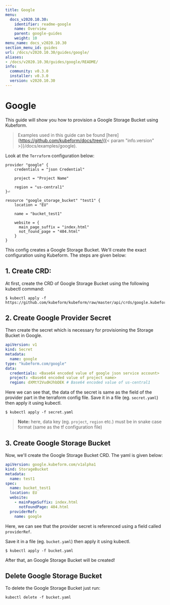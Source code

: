 ```yaml
---
title: Google
menu:
  docs_v2020.10.30:
    identifier: readme-google
    name: Overview
    parent: google-guides
    weight: 10
menu_name: docs_v2020.10.30
section_menu_id: guides
url: /docs/v2020.10.30/guides/google/
aliases:
- /docs/v2020.10.30/guides/google/README/
info:
  community: v0.3.0
  installer: v0.3.0
  version: v2020.10.30
---
```


# Google

This guide will show you how to provision a Google Storage Bucket using Kubeform.

> Examples used in this guide can be found [here](https://github.com/kubeform/docs/tree/{{< param "info.version" >}}/docs/examples/google).

Look at the `Terraform` configuration below:

```
provider "google" {
    credentials = "json Credential"

    project = "Project Name"

    region = "us-central1"
}⏎

resource "google_storage_bucket" "test1" {
    location = "EU"

    name = "bucket_test1"

    website = {
      main_page_suffix = "index.html"
      not_found_page = "404.html"
    }
}
```

This config creates a Google Storage Bucket. We'll create the exact configuration using Kubeform. The steps are given below:

## 1. Create CRD:

At first, create the CRD of Google Storage Bucket using the following kubectl command:

```console
$ kubectl apply -f https://github.com/kubeform/kubeform/raw/master/api/crds/google.kubeform.com_storagebuckets.yaml
```

## 2. Create Google Provider Secret

Then create the secret which is necessary for provisioning the Storage Bucket in Google.

```yaml
apiVersion: v1
kind: Secret
metadata:
  name: google
type: "kubeform.com/google"
data:
  credentials: <Base64 encoded value of google json service account>
  project: <Base64 encoded value of project name>
  region: dXMtY2VudHJhbDEK # Base64 encoded value of us-central1
```

Here we can see that, the data of the secret is same as the field of the provider part in the terraform config file. Save it in a file (eg. `secret.yaml`) then apply it using kubectl.

```console
$ kubectl apply -f secret.yaml
```

> **Note:** here, data key (eg. `project`, `region` etc.) must be in snake case format (same as the tf configuration file)

## 3. Create Google Storage Bucket

Now, we'll create the Google Storage Bucket CRD. The yaml is given below:

```yaml
apiVersion: google.kubeform.com/v1alpha1
kind: StorageBucket
metadata:
  name: test1
spec:
  name: bucket_test1
  location: EU
  website:
    - mainPageSuffix: index.html
      notFoundPage: 404.html
  providerRef:
    name: google
```

Here, we can see that the provider secret is referenced using a field called `providerRef`.

Save it in a file (eg. `bucket.yaml`) then apply it using kubectl.

```console
$ kubectl apply -f bucket.yaml
```

After that, an Google Storage Bucket will be created!

## Delete Google Storage Bucket

To delete the Google Storage Bucket just run:

```console
kubectl delete -f bucket.yaml
```

